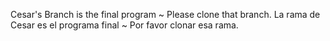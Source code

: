 Cesar's Branch is the final program ~ Please clone that branch.
La rama de Cesar es el programa final ~ Por favor clonar esa rama.

